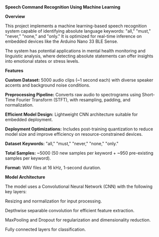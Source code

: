 **Speech Command Recognition Using Machine Learning**

**Overview**

This project implements a machine learning-based speech recognition system capable of identifying absolute language keywords: "all," "must," "never," "none," and "only." It is optimized for real-time inference on embedded devices like the Arduino Nano 33 BLE Sense.

The system has potential applications in mental health monitoring and linguistic analysis, where detecting absolute statements can offer insights into emotional states or stress levels.

**Features**

**Custom Dataset:** 5000 audio clips (~1 second each) with diverse speaker accents and background noise conditions.

**Preprocessing Pipeline:** Converts raw audio to spectrograms using Short-Time Fourier Transform (STFT), with resampling, padding, and normalization.

**Efficient Model Design:** Lightweight CNN architecture suitable for embedded deployment.

**Deployment Optimizations:** Includes post-training quantization to reduce model size and improve efficiency on resource-constrained devices.

**Dataset**
**Keywords:** "all," "must," "never," "none," "only."

**Total Samples:** ~5000 (50 new samples per keyword + ~950 pre-existing samples per keyword).

**Format:** WAV files at 16 kHz, 1-second duration.

**Model Architecture**

The model uses a Convolutional Neural Network (CNN) with the following key layers:

Resizing and normalization for input processing.

Depthwise separable convolution for efficient feature extraction.

MaxPooling and Dropout for regularization and dimensionality reduction.

Fully connected layers for classification.
